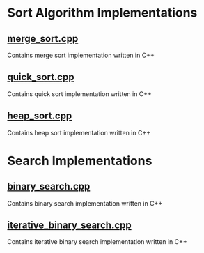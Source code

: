 # Sort Algorithm Implementations
## [merge_sort.cpp](https://github.com/e-hengirmen/mini-tasks/blob/master/sort/merge_sort.cpp)
Contains merge sort implementation written in C++
## [quick_sort.cpp](https://github.com/e-hengirmen/mini-tasks/blob/master/sort/quick_sort.cpp)
Contains quick sort implementation written in C++
## [heap_sort.cpp](https://github.com/e-hengirmen/mini-tasks/blob/master/sort/heap_sort.cpp)
Contains heap sort implementation written in C++
# Search Implementations
## [binary_search.cpp](https://github.com/e-hengirmen/mini-tasks/blob/master/search/binary_search.cpp)
Contains binary search implementation written in C++
## [iterative_binary_search.cpp](https://github.com/e-hengirmen/mini-tasks/blob/master/search/iterative_binary_search.cpp)
Contains iterative binary search implementation written in C++
